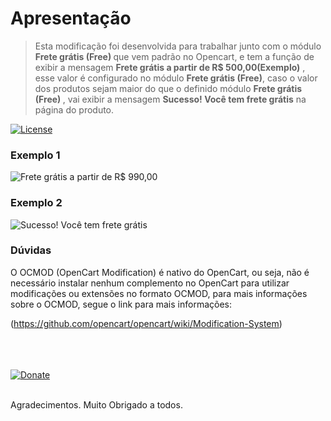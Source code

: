 # Apresentação

> Esta modificação foi desenvolvida para trabalhar junto com o módulo <strong>Frete grátis (Free) </strong> que vem padrão no Opencart, e tem a função de exibir a mensagem <strong>Frete grátis a partir de R$ 500,00(Exemplo)</strong> , esse valor é configurado no módulo <strong>Frete grátis (Free)</strong>, caso o valor dos produtos sejam maior do que o definido módulo <strong>Frete grátis (Free) </strong>, vai exibir a mensagem <strong>Sucesso! Você tem frete grátis</strong> na página do produto.



[![License](https://img.shields.io/badge/License-GPLv3-blue.svg)](https://github.com/sincromaster/free-shipping/blob/main/LICENSE)



### Exemplo 1
<img src="https://github.com/sincromaster/free-shipping/blob/main/frete-apartir.png" alt="Frete grátis a partir de R$ 990,00">

### Exemplo 2
<img src="https://github.com/sincromaster/free-shipping/blob/main/frete-gratis.png" alt="Sucesso! Você tem frete grátis">


### Dúvidas

O OCMOD (OpenCart Modification) é nativo do OpenCart, ou seja, não é necessário instalar nenhum complemento no OpenCart para utilizar modificações ou extensões no formato OCMOD, para mais informações sobre o OCMOD, segue o link para mais informações:

(https://github.com/opencart/opencart/wiki/Modification-System)


<br/><br/><br/>
<a href="https://www.paypal.com/cgi-bin/webscr?cmd=_donations&business=93VKYDEW669NN&currency_code=BRL" rel="nofollow"><img src="https://camo.githubusercontent.com/8f55a46c20795d9ef6b57bc69da9c89646335da4b71a49c7f7c5e058ad84e736/68747470733a2f2f7777772e70617970616c6f626a656374732e636f6d2f70745f42522f42522f692f62746e2f62746e5f646f6e61746543435f4c472e676966" alt="Donate" data-canonical-src="https://www.paypalobjects.com/pt_BR/BR/i/btn/btn_donateCC_LG.gif" style="max-width:100%;"></a>

<br/>
Agradecimentos. Muito Obrigado a todos.
